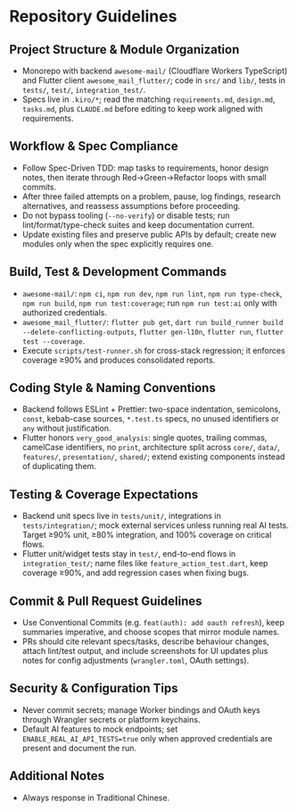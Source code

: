 # Repository Guidelines

## Project Structure & Module Organization
- Monorepo with backend `awesome-mail/` (Cloudflare Workers TypeScript) and Flutter client `awesome_mail_flutter/`; code in `src/` and `lib/`, tests in `tests/`, `test/`, `integration_test/`.
- Specs live in `.kiro/*`; read the matching `requirements.md`, `design.md`, `tasks.md`, plus `CLAUDE.md` before editing to keep work aligned with requirements.

## Workflow & Spec Compliance
- Follow Spec-Driven TDD: map tasks to requirements, honor design notes, then iterate through Red→Green→Refactor loops with small commits.
- After three failed attempts on a problem, pause, log findings, research alternatives, and reassess assumptions before proceeding.
- Do not bypass tooling (`--no-verify`) or disable tests; run lint/format/type-check suites and keep documentation current.
- Update existing files and preserve public APIs by default; create new modules only when the spec explicitly requires one.

## Build, Test & Development Commands
- `awesome-mail/`: `npm ci`, `npm run dev`, `npm run lint`, `npm run type-check`, `npm run build`, `npm run test:coverage`; run `npm run test:ai` only with authorized credentials.
- `awesome_mail_flutter/`: `flutter pub get`, `dart run build_runner build --delete-conflicting-outputs`, `flutter gen-l10n`, `flutter run`, `flutter test --coverage`.
- Execute `scripts/test-runner.sh` for cross-stack regression; it enforces coverage ≥90% and produces consolidated reports.

## Coding Style & Naming Conventions
- Backend follows ESLint + Prettier: two-space indentation, semicolons, `const`, kebab-case sources, `*.test.ts` specs, no unused identifiers or `any` without justification.
- Flutter honors `very_good_analysis`: single quotes, trailing commas, camelCase identifiers, no `print`, architecture split across `core/`, `data/`, `features/`, `presentation/`, `shared/`; extend existing components instead of duplicating them.

## Testing & Coverage Expectations
- Backend unit specs live in `tests/unit/`, integrations in `tests/integration/`; mock external services unless running real AI tests. Target ≥90% unit, ≥80% integration, and 100% coverage on critical flows.
- Flutter unit/widget tests stay in `test/`, end-to-end flows in `integration_test/`; name files like `feature_action_test.dart`, keep coverage ≥90%, and add regression cases when fixing bugs.

## Commit & Pull Request Guidelines
- Use Conventional Commits (e.g. `feat(auth): add oauth refresh`), keep summaries imperative, and choose scopes that mirror module names.
- PRs should cite relevant specs/tasks, describe behaviour changes, attach lint/test output, and include screenshots for UI updates plus notes for config adjustments (`wrangler.toml`, OAuth settings).

## Security & Configuration Tips
- Never commit secrets; manage Worker bindings and OAuth keys through Wrangler secrets or platform keychains.
- Default AI features to mock endpoints; set `ENABLE_REAL_AI_API_TESTS=true` only when approved credentials are present and document the run.

## Additional Notes
- Always response in Traditional Chinese.
